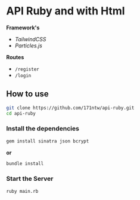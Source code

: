 # API Ruby and with Html

**Framework's**
- *TailwindCSS*
- *Particles.js*

**Routes**
- `/register`
- `/login`

## How to use

```bash
git clone https://github.com/171ntw/api-ruby.git
cd api-ruby
```

### Install the dependencies

```bash
gem install sinatra json bcrypt
```
**or**
```bash
bundle install
```

### Start the Server

```bash
ruby main.rb
```
